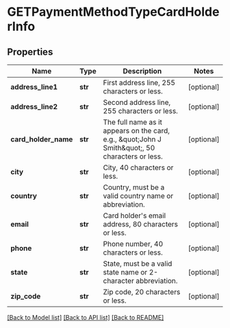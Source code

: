# GETPaymentMethodTypeCardHolderInfo

## Properties
Name | Type | Description | Notes
------------ | ------------- | ------------- | -------------
**address_line1** | **str** | First address line, 255 characters or less.  | [optional] 
**address_line2** | **str** | Second address line, 255 characters or less.  | [optional] 
**card_holder_name** | **str** | The full name as it appears on the card, e.g., \&quot;John J Smith\&quot;, 50 characters or less.  | [optional] 
**city** | **str** | City, 40 characters or less.  | [optional] 
**country** | **str** | Country, must be a valid country name or abbreviation.  | [optional] 
**email** | **str** | Card holder&#39;s email address, 80 characters or less.  | [optional] 
**phone** | **str** | Phone number, 40 characters or less.  | [optional] 
**state** | **str** | State, must be a valid state name or 2-character abbreviation.  | [optional] 
**zip_code** | **str** | Zip code, 20 characters or less.  | [optional] 

[[Back to Model list]](../README.md#documentation-for-models) [[Back to API list]](../README.md#documentation-for-api-endpoints) [[Back to README]](../README.md)


